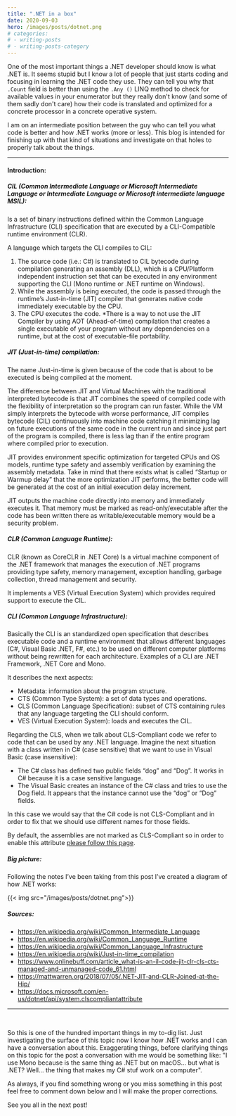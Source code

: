 ```yaml
---
title: ".NET in a box"
date: 2020-09-03
hero: /images/posts/dotnet.png
# categories:
# - writing-posts
# - writing-posts-category
---
```


One of the most important things a .NET developer should know is what .NET is. It seems stupid but I know a lot of people that just starts coding and focusing in learning the .NET code they use. They can tell you why that `.Count` field is better than using the `.Any ()` LINQ method to check for available values in your enumerator but they really don't know (and some of them sadly don't care) how their code is translated and optimized for a concrete processor in a concrete operative system.

I am on an intermediate position between the guy who can tell you what code is better and how .NET works (more or less). This blog is intended for finishing up with that kind of situations and investigate on that holes to properly talk about the things.

---
#### Introduction:



##### CIL (Common Intermediate Language or Microsoft Intermediate Language or Intermediate Language or Microsoft intermediate language MSIL):

Is a set of binary instructions defined within the Common Language Infrastructure (CLI) specification that are executed by a CLI-Compatible runtime environment (CLR).

A language which targets the CLI compiles to CIL: 

1. The source code (i.e.: C#) is translated to CIL bytecode during compilation generating an assembly (DLL), which is a CPU/Platform independent instruction set that can be executed in any environment supporting the CLI (Mono runtime or .NET runtime on Windows).
2. While the assembly is being executed, the code is passed through the runtime’s Just-in-time (JIT) compiler that generates native code immediately executable by the CPU.
3. The CPU executes the code.
*There is a way to not use the JIT Compiler by using AOT (Ahead-of-time) compilation that creates a single executable of your program without any dependencies on a runtime, but at the cost of executable-file portability.

##### JIT (Just-in-time) compilation:

The name Just-in-time is given because of the code that is about to be executed is being compiled at the moment.

The difference between JIT and Virtual Machines with the traditional interpreted bytecode is that JIT combines the speed of compiled code with the flexibility of interpretation so the program can run faster. While the VM simply interprets the bytecode with worse performance, JIT compiles bytecode (CIL) continuously into machine code catching it minimizing lag on future executions of the same code in the current run and since just part of the program is compiled, there is less lag than if the entire program where compiled prior to execution.

JIT provides environment specific optimization for targeted CPUs and OS models, runtime type safety and assembly verification by examining the assembly metadata. Take in mind that there exists what is called “Startup or Warmup delay” that the more optimization JIT performs, the better code will be generated at the cost of an initial execution delay increment.

JIT outputs the machine code directly into memory and immediately executes it. That memory must be marked as read-only/executable after the code has been written there as writable/executable memory would be a security problem.

##### CLR (Common Language Runtime):

CLR (known as CoreCLR in .NET Core) Is a virtual machine component of the .NET framework that manages the execution of .NET programs providing type safety, memory management, exception handling, garbage collection, thread management and security.

It implements a VES (Virtual Execution System) which provides required support to execute the CIL.

##### CLI (Common Language Infrastructure):

Basically the CLI is an standardized open specification that describes executable code and a runtime environment that allows different languages (C#, Visual Basic .NET, F#, etc.) to be used on different computer platforms without being rewritten for each architecture. Examples of a CLI are .NET Framework, .NET Core and Mono.

It describes the next aspects:
* Metadata: information about the program structure.
*  CTS (Common Type System): a set of data types and operations.
* CLS (Common Language Specification): subset of CTS containing rules that any language targeting the CLI should conform.
* VES (Virtual Execution System): loads and executes the CIL.

Regarding the CLS, when we talk about CLS-Compliant code we refer to code that can be used by any .NET language. Imagine the next situation with a class written in C# (case sensitive) that we want to use in Visual Basic (case insensitive):

* The C# class has defined two public fields “dog” and “Dog”. It works in C# because it is a case sensitive language.
* The Visual Basic creates an instance of the C# class and tries to use the Dog field. It appears that the instance cannot use the “dog” or “Dog” fields.

In this case we would say that the C# code is not CLS-Compliant and in order to fix that we should use different names for those fields.

By default, the assemblies are not marked as CLS-Compliant so in order to enable this attribute [please follow this page](https://docs.microsoft.com/en-us/dotnet/api/system.clscompliantattribute).

##### Big picture:

Following the notes I’ve been taking from this post I’ve created a diagram of how .NET works:

{{< img src="/images/posts/dotnet.png">}}


##### Sources:
* https://en.wikipedia.org/wiki/Common_Intermediate_Language
* https://en.wikipedia.org/wiki/Common_Language_Runtime
* https://en.wikipedia.org/wiki/Common_Language_Infrastructure
* https://en.wikipedia.org/wiki/Just-in-time_compilation
* https://www.onlinebuff.com/article_what-is-an-il-code-jit-clr-cls-cts-managed-and-unmanaged-code_61.html
* https://mattwarren.org/2018/07/05/.NET-JIT-and-CLR-Joined-at-the-Hip/
* https://docs.microsoft.com/en-us/dotnet/api/system.clscompliantattribute

---
<br />

So this is one of the hundred important things in my to-dig list. Just investigating the surface of this topic now I know how .NET works and I can have a conversation about this. Exaggerating things, before clarifying things on this topic for the post a conversation with me would be something like: "I use Mono because is the same thing as .NET but on macOS... but what is .NET? Well... the thing that makes my C# stuf work on a computer".

As always, if you find something wrong or you miss something in this post feel free to comment down below and I will make the proper corrections.

See you all in the next post!